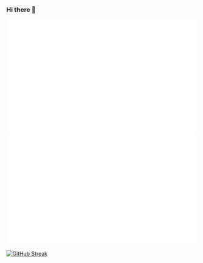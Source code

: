 ### Hi there 👋

<!--
**jarekkopaczewski/jarekkopaczewski** is a ✨ _special_ ✨ repository because its `README.md` (this file) appears on your GitHub profile.

Here are some ideas to get you started:

- 🔭 I’m currently working on ...
- 🌱 I’m currently learning ...
- 👯 I’m looking to collaborate on ...
- 🤔 I’m looking for help with ...
- 💬 Ask me about ...
- 📫 How to reach me: ...
- 😄 Pronouns: ...
- ⚡ Fun fact: ...
-->

![Lang](https://github.com/jarekkopaczewski/Stats/blob/e9bebfbcd339268e015890404d9138bb9ae9e07d/generated/languages.svg) 
![Stats](https://github.com/jarekkopaczewski/Stats/blob/877cf0b79ccb616197db9c01b02ddc2b3fa1d228/generated/overview.svg)

[![GitHub Streak](http://github-readme-streak-stats.herokuapp.com?user=jarekkopaczewski&theme=dark&border=444444&background=1E1E1E&currStreakNum=F2F2F2&sideNums=F2F2F2)](https://git.io/streak-stats)


